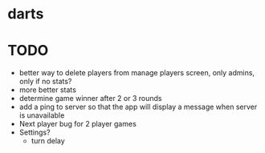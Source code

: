 # darts

# TODO
* better way to delete players from manage players screen, only admins, only if no stats?
* more better stats
* determine game winner after 2 or 3 rounds
* add a ping to server so that the app will display a message when server is unavailable
* Next player bug for 2 player games
* Settings?
	* turn delay
